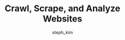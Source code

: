 ---
autogen: true
layout: article
title:  "Crawl, Scrape, and Analyze Websites"
categories: recipes
recipe_tags: [text-analysis]
tags: [text-analysis]
show_related: false
author: steph_kim
excerpt: "Scrape a URL and extract the page for the metadata."

generate_from: https://raw.githubusercontent.com/algorithmiaio/sample-apps/master/recipes/Sitemap-2-AnalyzeURL/readme.md
repository: https://github.com/algorithmiaio/sample-apps/blob/master/recipes/Sitemap-2-AnalyzeURL/readme.md
---